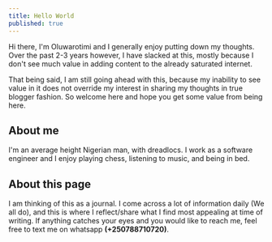 ```yaml
---
title: Hello World
published: true
---
```


Hi there, I'm Oluwarotimi and I generally enjoy putting down my thoughts. Over the past 2-3 years however, I have slacked at this, mostly because I don't see much value in adding content to the already saturated internet. 

That being said, I am still going ahead with this, because my inability to see value in it does not override my interest in sharing my thoughts in true blogger fashion. So welcome here and hope you get some value from being here. 

## [](#about-me)About me

I'm an average height Nigerian man, with dreadlocs. I work as a software engineer and I enjoy playing chess, listening to music, and being in bed. 

## [](#about-this-blog)About this page

I am thinking of this as a journal. I come across a lot of information daily (We all do), and this is where I reflect/share what I find most appealing at time of writing. If anything catches your eyes and you would like to reach me, feel free to text me on whatsapp **(+250788710720)**.

